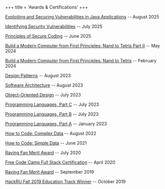 +++
title = 'Awards & Certifications'
+++

[Exploiting and Securing Vulnerabilities in Java Applications](https://www.coursera.org/account/accomplishments/certificate/X0RGOQNZA939) -- August 2025

[Identifying Security Vulnerabilities](https://www.coursera.org/account/accomplishments/certificate/XWM4SSJMI9WZ) -- July 2025

[Principles of Secure Coding](https://www.coursera.org/account/accomplishments/certificate/FP6NKFRXNQA9) -- June 2025

[Build a Modern Computer from First Principles: Nand to Tetris Part II](https://www.coursera.org/account/accomplishments/certificate/EG4ZXUGG4DHY) -- May 2024

[Build a Modern Computer from First Principles: Nand to Tetris](https://www.coursera.org/account/accomplishments/certificate/EG4ZXUGG4DHY) -- February 2024

[Design Patterns](https://www.coursera.org/account/accomplishments/certificate/ZWER6282CWPD) -- August 2023

[Software Architecture](https://www.coursera.org/account/accomplishments/certificate/8JJ6UPD8M9U3) -- August 2023

[Object-Oriented Design](https://www.coursera.org/account/accomplishments/certificate/UF6QGJRUAWKE) -- July 2023

[Programming Languages, Part C](https://www.coursera.org/account/accomplishments/certificate/N52PTQKEPWS4) -- July 2023

[Programming Languages, Part B](https://www.coursera.org/account/accomplishments/certificate/A4ZHU2NDAQ9J) -- July 2023

[Programming Languages, Part A](https://www.coursera.org/account/accomplishments/certificate/X2JQAKBJJ4YF) -- January 2023

[How to Code: Complex Data](https://courses.edx.org/certificates/245b2bf723884664889f620082408d31) -- August 2022

[How to Code: Simple Data](https://courses.edx.org/certificates/f24242bb00934b47a74ffb5794c61763) -- June 2021

[Raving Fan Merit Award](/raving-fan-2.pdf) -- July 2020

[Free Code Camp Full Stack Certification](https://www.freecodecamp.org/certification/fccc1c4406e-646e-478d-a7b6-771d8c2139ba/full-stack) -- April 2020

[Raving Fan Merit Award](/raving-fan-1.pdf) -- September 2019

[HackRU Fall 2019 Education Track Winner](https://devpost.com/software/study-oasis) -- October 2019
